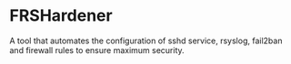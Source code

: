 # FRSHardener
A tool that automates the configuration of sshd service, rsyslog, fail2ban and firewall rules to ensure maximum security.
